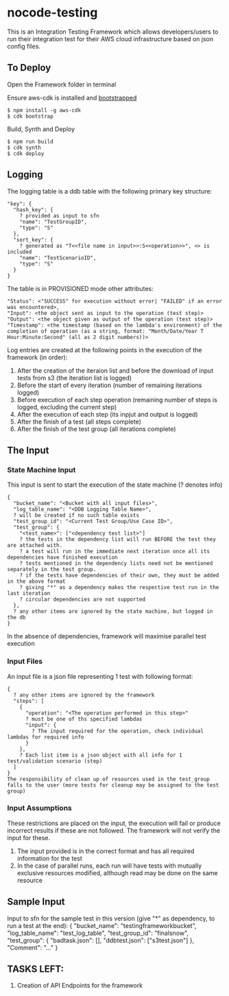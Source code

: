 # nocode-testing

This is an Integration Testing Framework which allows developers/users to run their integration test for their AWS cloud infrastructure based on json config files.

## To Deploy
Open the Framework folder in terminal

Ensure aws-cdk is installed and [bootstrapped](https://docs.aws.amazon.com/cdk/latest/guide/bootstrapping.html)

```
$ npm install -g aws-cdk
$ cdk bootstrap
```

Build, Synth and Deploy
```
$ npm run build
$ cdk synth
$ cdk deploy
```


## Logging
The logging table is a ddb table with the following primary key structure:
```
"key": {
  "hash_key": {
    ? provided as input to sfn
    "name": "TestGroupID",
    "type": "S"
  },
  "sort_key": {
    ? generated as "T<<file name in input>>:S<<operation>>", <> is included
    "name": "TestScenarioID",
    "type": "S"
  }
}
```
The table is in PROVISIONED mode
other attributes:
```
"Status": <"SUCCESS" for execution without error| "FAILED" if an error was encountered>,
"Input": <the object sent as input to the operation (test step)>
"Output": <the object given as output of the operation (test step)>
"Timestamp": <the timestamp (based on the lambda's environment) of the completion of operation (as a string, format: "Month/Date/Year T Hour:Minute:Second" (all as 2 digit numbers))>
```

Log entries are created at the following points in the execution of the framework (in order):
1. After the creation of the iteraion list and before the download of input tests from s3 (the iteration list is logged)
2. Before the start of every iteration (number of remaining iterations logged)
3. Before execution of each step operation (remaining number of steps is logged, excluding the current step)
4. After the execution of each step (its inpjut and output is logged)
5. After the finish of a test (all steps complete)
6. After the finish of the test group (all iterations complete)

## The Input

### State Machine Input
This input is sent to start the execution of the state machine
(? denotes info)
```
{
  "bucket_name": "<Bucket with all input files>",
  "log_table_name": "<DDB Logging Table Name>",
  ? will be created if no such table exists
  "test_group_id": "<Current Test Group/Use Case ID>",
  "test_group": {
    "<test_name>": ["<dependency test list>"]
    ? the tests in the dependency list will run BEFORE the test they are attached with.
    ? a test will run in the immediate next iteration once all its dependencies have finished execution
    ? tests mentioned in the dependency lists need not be mentioned separately in the test group.
    ? if the tests have dependencies of their own, they must be added in the above format
    ? giving "*" as a dependency makes the respective test run in the last iteration
    ? circular dependencies are not supported
  },
  ? any other items are ignored by the state machine, but logged in the db
}
```
In the absence of dependencies, framework will maximise parallel test execution

### Input Files
An input file is a json file representing 1 test with following format:
```
{
  ? any other items are ignored by the framework
  "steps": [
    {
      "operation": "<The operation performed in this step>"
      ? must be one of ths specified lambdas
      "input": {
        ? The input required for the operation, check individual lambdas for required info
      }
    },
    ? Each list item is a json object with all info for 1 test/validation scenario (step)
  ]
}
The responsibility of clean up of resources used in the test_group falls to the user (more tests for cleanup may be assigned to the test group)
```

### Input Assumptions
These restrictions are placed on the input, the execution will fail or produce incorrect results if these are not followed. The framework will not verify the input for these.
1. The input provided is in the correct format and has all required information for the test
2. In the case of parallel runs, each run will have tests with mutually exclusive resources modified, although read may be done on the same resource

## Sample Input
Input to sfn for the sample test in this version (give "*" as dependency, to run a test at the end):
{
  "bucket_name": "testingframeworkbucket",
  "log_table_name": "test_log_table",
  "test_group_id": "finalsnow",
  "test_group": {
    "badtask.json": [],
    "ddbtest.json": ["s3test.json"]
  },
  "Comment": "..."
}

## TASKS LEFT:
1. Creation of API Endpoints for the framework
